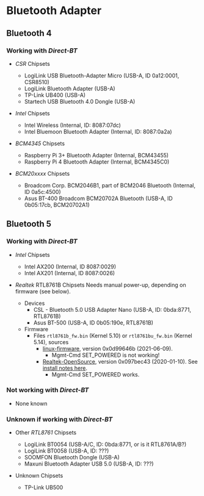 # Bluetooth Adapter

## Bluetooth 4

### Working with *Direct-BT*

  - *CSR* Chipsets
    - LogiLink USB Bluetooth-Adapter Micro (USB-A, ID 0a12:0001, CSR8510)
    - LogiLink Bluetooth Adapter (USB-A)
    - TP-Link UB400 (USB-A)
    - Startech USB Bluetooth 4.0 Dongle (USB-A)

  - *Intel* Chipsets
    - Intel Wireless (Internal, ID: 8087:07dc)
    - Intel Bluemoon Bluetooth Adapter (Internal, ID: 8087:0a2a)
  
  - *BCM4345* Chipsets
    - Raspberry Pi 3+ Bluetooth Adapter (Internal, BCM43455)
    - Raspberry Pi 4  Bluetooth Adapter (Internal, BCM4345C0)

  - *BCM20xxxx* Chipsets
    - Broadcom Corp. BCM2046B1, part of BCM2046 Bluetooth (Internal, ID 0a5c:4500)
    - Asus BT-400 Broadcom BCM20702A Bluetooth (USB-A, ID 0b05:17cb, BCM20702A1)

## Bluetooth 5

### Working with *Direct-BT*

  - *Intel* Chipsets
    - Intel AX200 (Internal, ID 8087:0029)
    - Intel AX201 (Internal, ID 8087:0026)

  - *Realtek* RTL8761B Chipsets 
    Needs manual power-up, depending on firmware (see below).
    - Devices
      - CSL - Bluetooth 5.0 USB Adapter Nano (USB-A, ID: 0bda:8771, RTL8761B)
      - Asus BT-500 (USB-A, ID 0b05:190e, RTL8761B)
    - Firmware
      - Files `rtl8761b_fw.bin` (Kernel 5.10) or `rtl8761bu_fw.bin` (Kernel 5.14), sources
        - [linux-firmware](https://git.kernel.org/pub/scm/linux/kernel/git/firmware/linux-firmware.git/log/rtl_bt/rtl8761b_fw.bin), version 0x0d99646b (2021-06-09).
          - Mgmt-Cmd SET_POWERED is not working!
        - [Realtek-OpenSource](https://github.com/Realtek-OpenSource/android_hardware_realtek/tree/rtk1395/bt/rtkbt/Firmware/BT), version 0x097bec43 (2020-01-10). See [install notes here](https://linuxreviews.org/Realtek_RTL8761B).
          - Mgmt-Cmd SET_POWERED works.


### Not working with *Direct-BT*

  - None known

### Unknown if working with *Direct-BT*

  - Other *RTL8761* Chipsets
    - LogiLink BT0054 (USB-A/C, ID: 0bda:8771, or is it RTL8761A/B?)
    - LogiLink BT0058 (USB-A, ID: ???)
    - SOOMFON Bluetooth Dongle (USB-A)
    - Maxuni Bluetooth Adapter USB 5.0 (USB-A, ID: ???)

  - Unknown Chipsets
    - TP-Link UB500 
  
